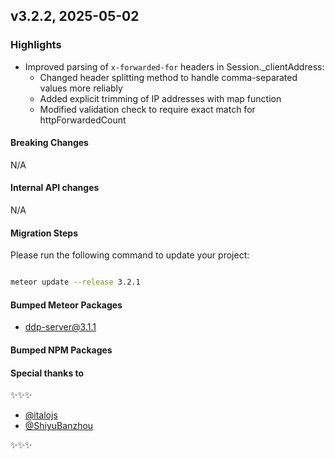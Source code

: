 ## v3.2.2, 2025-05-02

### Highlights

- Improved parsing of `x-forwarded-for` headers in Session._clientAddress:
  - Changed header splitting method to handle comma-separated values more reliably
  - Added explicit trimming of IP addresses with map function
  - Modified validation check to require exact match for httpForwardedCount


#### Breaking Changes

N/A

####  Internal API changes

N/A

#### Migration Steps

Please run the following command to update your project:

```bash

meteor update --release 3.2.1

```

#### Bumped Meteor Packages

- ddp-server@3.1.1

#### Bumped NPM Packages


#### Special thanks to

✨✨✨

- [@italojs](https://github.com/italojs)
- [@ShiyuBanzhou](https://github.com/ShiyuBanzhou)


✨✨✨
